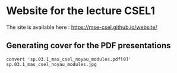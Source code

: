 # Website for the lecture CSEL1

The site is available here : https://mse-csel.github.io/website/

## Generating cover for the PDF presentations

```
convert 'sp.03.1_mas_csel_noyau_modules.pdf[0]' sp.03.1_mas_csel_noyau_modules.jpg
```
